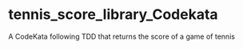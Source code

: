 # tennis_score_library_Codekata
A CodeKata following TDD that returns the score of a game of tennis

